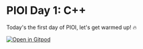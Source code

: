 # PIOI Day 1: C++
Today's the first day of PIOI, let's get warmed up! 🔥

[![Open in Gitpod](https://gitpod.io/button/open-in-gitpod.svg)](https://gitpod.io/#https://github.com/np-overflow/pioi-day-one)

